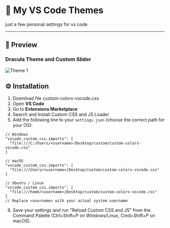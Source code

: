 # 🎨 My VS Code Themes
just a few personal settings for vs code 

---

## 🌌 Preview

### Dracula Theme and Custom Slider
![Theme 1](./assets/theme-1.gif)

## ⚙️ Installation
1. Download file custom-colors-vscode.css
2. Open **VS Code**  
3. Go to **Extensions Marketplace**  
4. Search and Install Custom CSS and JS Loader
5. Add the following line to your `settings.json` (choose the correct path for your OS):
  ```jsonc
  // Windows
  "vscode_custom_css.imports": [
    "file:///C:/Users/<username>/Desktop/custom/custom-colors-vscode.css"
  ]

  // macOS
  "vscode_custom_css.imports": [
    "file:///Users/<username>/Desktop/custom/custom-colors-vscode.css"
  ]

  // Ubuntu / Linux
  "vscode_custom_css.imports": [
    "file:///home/<username>/Desktop/custom/custom-colors-vscode.css"
  ]
  // Replace <username> with your actual system username
  ````
6. Save your settings and run "Reload Custom CSS and JS" from the Command Palette (Ctrl+Shift+P on Windows/Linux, Cmd+Shift+P on macOS).


